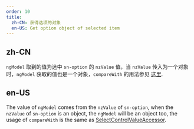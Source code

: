 ```yaml
---
order: 10
title:
  zh-CN: 获得选项的对象
  en-US: Get option object of selected item
---
```


## zh-CN

`ngModel` 取到的值为选中 `sn-option` 的 `nzValue` 值，当 `nzValue` 传入为一个对象时，`ngModel` 获取的值也是一个对象，`compareWith` 的用法参见 [这里](https://angular.io/api/forms/SelectControlValueAccessor#caveat-option-selection).

## en-US

The value of `ngModel` comes from the `nzValue` of `sn-option`, when the `nzValue` of `sn-option`  is an object, the `ngModel` will be an object too, the usage of `compareWith` is the same as [SelectControlValueAccessor](https://angular.io/api/forms/SelectControlValueAccessor#caveat-option-selection).